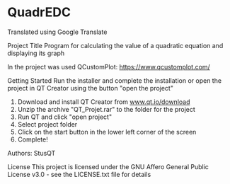 # QuadrEDC
Translated using Google Translate

Project Title
Program for calculating the value of a quadratic equation and displaying its graph

In the project was used QCustomPlot: https://www.qcustomplot.com/

Getting Started
Run the installer and complete the installation or open the project in QT Creator using the button "open the project"

1. Download and install QT Creator from www.qt.io/download
2. Unzip the archive "QT_Projet.rar" to the folder for the project
3. Run QT and click "open project"
4. Select project folder
5. Click on the start button in the lower left corner of the screen
6. Complete!

Authors:
StusQT

License
This project is licensed under the GNU Affero General Public License v3.0 - see the LICENSE.txt file for details
